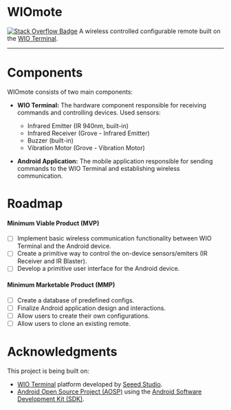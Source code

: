 # WIOmote
[![Stack Overflow Badge](https://img.shields.io/badge/GitLab-Wiki-d94a34.svg?logo=gitlab)](https://git.chalmers.se/courses/dit113/2024/group-9/wiomote.wiki.git)
A wireless controlled configurable remote built on the [WIO Terminal](https://www.seeedstudio.com/Wio-Terminal-p-4509.html).

---

# Components
WIOmote consists of two main components:

- **WIO Terminal:** The hardware component responsible for receiving commands and controlling devices.
Used sensors:
    - Infrared Emitter (IR 940nm, built-in)
    - Infrared Receiver (Grove - Infrared Emitter)
    - Buzzer (built-in)
    - Vibration Motor (Grove - Vibration Motor)

- **Android Application:** The mobile application responsible for sending commands to the WIO Terminal and establishing wireless communication.

# Roadmap

#### Minimum Viable Product (MVP)

- [ ] Implement basic wireless communication functionality between WIO Terminal and the Android device.
- [ ] Create a primitive way to control the on-device sensors/emiters (IR Receiver and IR Blaster).
- [ ] Develop a primitive user interface for the Android device.

#### Minimum Marketable Product (MMP)

- [ ] Create a database of predefined configs.
- [ ] Finalize Android application design and interactions.
- [ ] Allow users to create their own configurations.
- [ ] Allow users to clone an existing remote.

# Acknowledgments

This project is being built on:

- [WIO Terminal](https://www.seeedstudio.com/Wio-Terminal-p-4509.html) platform developed by [Seeed Studio](https://www.seeedstudio.com/).
- [Android Open Source Project (AOSP)](https://source.android.com/) using the [Android Software Development Kit (SDK)](https://developer.android.com/studio).